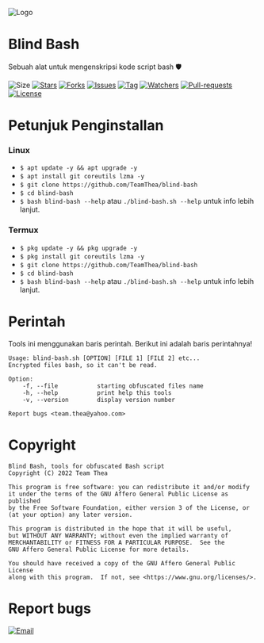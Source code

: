 ![Logo](https://raw.githubusercontent.com/TeamThea/blind-bash/master/images/logo.png)

# Blind Bash
Sebuah alat untuk mengenskripsi kode script bash 🛡️

![Size](https://img.shields.io/github/languages/code-size/TeamThea/blind-bash?label=Blind%20Bash&style=flat-square&logo=github)
[![Stars](https://img.shields.io/github/stars/TeamThea/blind-bash?label=Star&style=flat-square&color=red)](https://github.com/TeamThea/blind-bash/stargazers/)
[![Forks](https://img.shields.io/github/forks/TeamThea/blind-bash?label=Fork&style=flat-square&color=orange)](https://github.com/TeamThea/blind-bash/network/members/)
[![Issues](https://img.shields.io/github/issues/TeamThea/blind-bash?label=Issue&style=flat-square&color=blueviolet)](https://github.com/TeamThea/blind-bash/issues/)
[![Tag](https://img.shields.io/github/tag/TeamThea/blind-bash?label=Tag&style=flat-square&color=green)](https://github.com/TeamThea/blind-bash/tags/)
[![Watchers](https://img.shields.io/github/watchers/TeamThea/blind-bash?label=Watch&style=flat-square&color=01ffd1)](https://github.com/TeamThea/blind-bash/watchers/)
[![Pull-requests](https://img.shields.io/github/issues-pr/TeamThea/blind-bash?label=Pull%20requests&style=flat-square&color=0000ff)](https://github.com/TeamThea/blind-bash/pull/)
[![License](https://img.shields.io/github/license/TeamThea/blind-bash?label=License&logo=gnu&style=flat-square)](https://www.gnu.org/licenses/agpl-3.0.html)

# Petunjuk Penginstallan
### Linux
* `$ apt update -y && apt upgrade -y`
* `$ apt install git coreutils lzma -y`
* `$ git clone https://github.com/TeamThea/blind-bash`
* `$ cd blind-bash`
* `$ bash blind-bash --help` atau `./blind-bash.sh --help` untuk info lebih lanjut.

### Termux
* `$ pkg update -y && pkg upgrade -y`
* `$ pkg install git coreutils lzma -y`
* `$ git clone https://github.com/TeamThea/blind-bash`
* `$ cd blind-bash`
* `$ bash blind-bash --help` atau `./blind-bash.sh --help` untuk info lebih lanjut.

# Perintah
Tools ini menggunakan baris perintah. Berikut ini adalah baris perintahnya!
```text
Usage: blind-bash.sh [OPTION] [FILE 1] [FILE 2] etc...
Encrypted files bash, so it can't be read.

Option:
    -f, --file           starting obfuscated files name
    -h, --help           print help this tools
    -v, --version        display version number

Report bugs <team.thea@yahoo.com>
```

# Copyright
```text
Blind Bash, tools for obfuscated Bash script
Copyright (C) 2022 Team Thea

This program is free software: you can redistribute it and/or modify
it under the terms of the GNU Affero General Public License as published
by the Free Software Foundation, either version 3 of the License, or
(at your option) any later version.

This program is distributed in the hope that it will be useful,
but WITHOUT ANY WARRANTY; without even the implied warranty of
MERCHANTABILITY or FITNESS FOR A PARTICULAR PURPOSE.  See the
GNU Affero General Public License for more details.

You should have received a copy of the GNU Affero General Public License
along with this program.  If not, see <https://www.gnu.org/licenses/>.
```

# Report bugs
[![Email](https://img.shields.io/badge/Yahoo%20Mail-grey?style=plastic&color=202a33&logo=yahoo&logoColor=blueviolet)](mailto:team.thea@yahoo.com)
